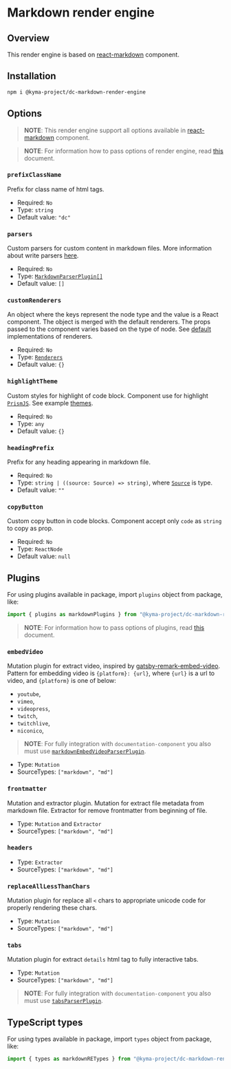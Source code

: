 # Markdown render engine

## Overview

This render engine is based on [react-markdown](https://github.com/rexxars/react-markdown) component.

## Installation

```bash
npm i @kyma-project/dc-markdown-render-engine
```

## Options

> **NOTE**: This render engine support all options available in [react-markdown](https://github.com/rexxars/react-markdown#options) component.

> **NOTE**: For information how to pass options of render engine, read [this](../../docs/props/render-engines.md#passing-globally-options) document.

### `prefixClassName`

Prefix for class name of html tags.

- Required: `No`
- Type: `string`
- Default value: `"dc"`

### `parsers`

Custom parsers for custom content in markdown files. More information about write parsers [here](https://github.com/aknuds1/html-to-react#with-custom-processing-instructions).

- Required: `No`
- Type: [`MarkdownParserPlugin[]`](./src/types.ts#L24)
- Default value: `[]`

### `customRenderers`

An object where the keys represent the node type and the value is a React component. The object is merged with the default renderers. The props passed to the component varies based on the type of node. See [default](./src/renderers) implementations of renderers.

- Required: `No`
- Type: [`Renderers`](./src/types.ts#L16)
- Default value: `{}`

### `highlightTheme`

Custom styles for highlight of code block. Component use for highlight [`PrismJS`](https://github.com/PrismJS/prism). See example [themes](https://github.com/PrismJS/prism-themes/tree/master/themes).

- Required: `No`
- Type: `any`
- Default value: `{}`

### `headingPrefix`

Prefix for any heading appearing in markdown file.

- Required: `No`
- Type: `string | ((source: Source) => string)`, where [`Source`](./src/interfaces/Source.ts#L14) is type.
- Default value: `""`

### `copyButton`

Custom copy button in code blocks. Component accept only `code` as `string` to copy as prop. 

- Required: `No`
- Type: `ReactNode`
- Default value: `null`

## Plugins

For using plugins available in package, import `plugins` object from package, like:

``` js
import { plugins as markdownPlugins } from "@kyma-project/dc-markdown-render-engine"
```

> **NOTE**: For information how to pass options of plugins, read [this](../../docs/props/plugins.md#passing-globally-options) document.

### `embedVideo`

Mutation plugin for extract video, inspired by [gatsby-remark-embed-video](https://github.com/borgfriend/gatsby-remark-embed-video). Pattern for embedding video is `{platform}: {url}`, where `{url}` is a url to video, and `{platform}` is one of below:
- `youtube`,
- `vimeo`,
- `videopress`,
- `twitch`,
- `twitchlive`,
- `niconico`,

> **NOTE**: For fully integration with `documentation-component` you also must use [`markdownEmbedVideoParserPlugin`](./src/plugins/embedVideo/parserPlugin.tsx).

- Type: `Mutation`
- SourceTypes: `["markdown", "md"]`

### `frontmatter`

Mutation and extractor plugin. Mutation for extract file metadata from markdown file. Extractor for remove frontmatter from beginning of file.

- Type: `Mutation` and `Extractor`
- SourceTypes: `["markdown", "md"]`

### `headers`

- Type: `Extractor`
- SourceTypes: `["markdown", "md"]`

### `replaceAllLessThanChars`

Mutation plugin for replace all `<` chars to appropriate unicode code for properly rendering these chars.

- Type: `Mutation`
- SourceTypes: `["markdown", "md"]`

### `tabs`

Mutation plugin for extract `details` html tag to fully interactive tabs.

- Type: `Mutation`
- SourceTypes: `["markdown", "md"]`

> **NOTE**: For fully integration with `documentation-component` you also must use [`tabsParserPlugin`](./src/plugins/tabs/parserPlugin.tsx).

## TypeScript types

For using types available in package, import `types` object from package, like:

``` js
import { types as markdownRETypes } from "@kyma-project/dc-markdown-render-engine"
```
